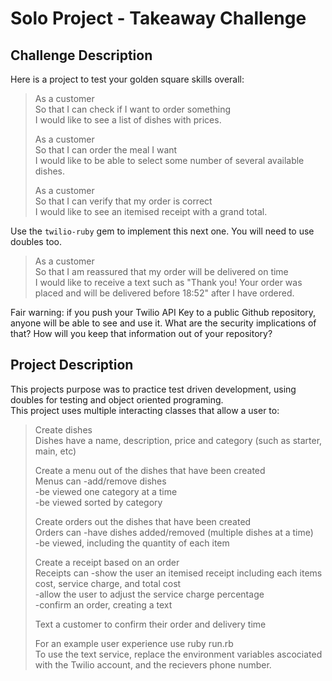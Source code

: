 # Solo Project - Takeaway Challenge

## Challenge Description

Here is a project to test your golden square skills overall:

> As a customer  
> So that I can check if I want to order something  
> I would like to see a list of dishes with prices.
> 
> As a customer  
> So that I can order the meal I want  
> I would like to be able to select some number of several available dishes.
> 
> As a customer  
> So that I can verify that my order is correct  
> I would like to see an itemised receipt with a grand total.

Use the `twilio-ruby` gem to implement this next one. You will need to use
doubles too.

> As a customer  
> So that I am reassured that my order will be delivered on time  
> I would like to receive a text such as "Thank you! Your order was placed and
> will be delivered before 18:52" after I have ordered.

Fair warning: if you push your Twilio API Key to a public Github repository,
anyone will be able to see and use it. What are the security implications of
that? How will you keep that information out of your repository?
  
## Project Description
This projects purpose was to practice test driven development, using doubles for testing and object oriented programing.  
This project uses multiple interacting classes that allow a user to:  
> Create dishes  
> Dishes have a name, description, price and category (such as starter, main, etc)  
>   
> Create a menu out of the dishes that have been created  
> Menus can -add/remove dishes  
>           -be viewed one category at a time  
>           -be viewed sorted by category  
>   
> Create orders out the dishes that have been created  
> Orders can -have dishes added/removed (multiple dishes at a time)  
>             -be viewed, including the quantity of each item  
>   
> Create a receipt based on an order  
> Receipts can -show the user an itemised receipt including each items cost, service charge, and total cost  
>              -allow the user to adjust the service charge percentage  
>              -confirm an order, creating a text  
>   
> Text a customer to confirm their order and delivery time  
>   
> For an example user experience use ruby run.rb  
> To use the text service, replace the environment variables ascociated with the Twilio account, and the recievers phone number.  
